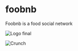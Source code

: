 # foobnb

Foobnb is a food social network


![Logo final](https://user-images.githubusercontent.com/31783214/150320138-28f45f3d-5f13-4505-a513-3dec2ee89f16.png)


![Crunch](https://user-images.githubusercontent.com/31783214/150320097-d7ebcc4b-608a-4ed8-8f63-8e87eb492f73.PNG)
